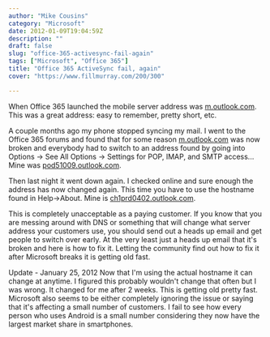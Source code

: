 ```yaml
---
author: "Mike Cousins"
category: "Microsoft"
date: 2012-01-09T19:04:59Z
description: ""
draft: false
slug: "office-365-activesync-fail-again"
tags: ["Microsoft", "Office 365"]
title: "Office 365 ActiveSync fail, again"
cover: "https://www.fillmurray.com/200/300"

---
```


When Office 365 launched the mobile server address was [m.outlook.com](http://m.outlook.com). This was a great address: easy to remember, pretty
short, etc.

A couple months ago my phone stopped syncing my mail. I went to the Office 365
forums and found that for some reason [m.outlook.com](http://m.outlook.com) was
now broken and everybody had to switch to an address found by going into Options
-> See All Options -> Settings for POP, IMAP, and SMTP access... Mine was
[pod51009.outlook.com](http://pod51009.outlook.com).

Then last night it went down again. I checked online and sure enough the address
has now changed again. This time you have to use the hostname found in
Help->About. Mine is [ch1prd0402.outlook.com](http://ch1prd0402.outlook.com).

This is completely unacceptable as a paying customer. If you know that you are
messing around with DNS or something that will change what server address your
customers use, you should send out a heads up email and get people to switch
over early. At the very least just a heads up email that it's broken and here is
how to fix it. Letting the community find out how to fix it after Microsoft
breaks it is getting old fast.

Update - January 25, 2012
Now that I'm using the actual hostname it can change at anytime. I figured this
probably wouldn't change that often but I was wrong. It changed for me after 2
weeks. This is getting old pretty fast. Microsoft also seems to be either
completely ignoring the issue or saying that it's affecting a small number of
customers. I fail to see how every person who uses Android is a small number
considering they now have the largest market share in smartphones.
